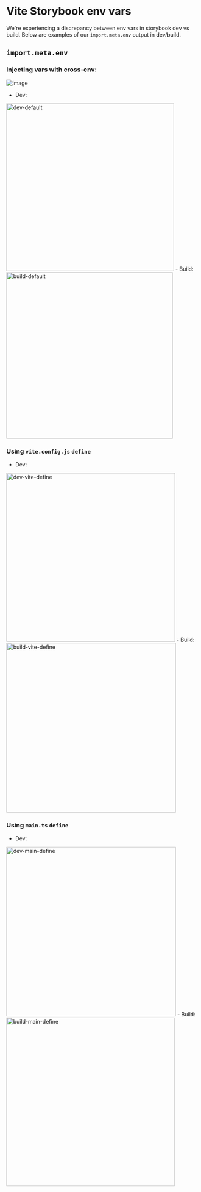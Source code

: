 # Vite Storybook env vars

We're experiencing a discrepancy between env vars in storybook dev vs build. Below are examples of our `import.meta.env` output in dev/build.

## `import.meta.env`

### Injecting vars with cross-env:
![image](https://user-images.githubusercontent.com/28215572/202611284-e78818df-42ba-4cf0-983b-5eef7986467c.png)
- Dev: 
<img width="440" alt="dev-default" src="https://user-images.githubusercontent.com/28215572/202611322-0f358316-8976-41c5-b220-5619f27e9144.png">
- Build:
<img width="437" alt="build-default" src="https://user-images.githubusercontent.com/28215572/202611334-bf20dcaf-8803-4f85-933c-3a2670ab124b.png">

### Using `vite.config.js` `define`
- Dev:
<img width="443" alt="dev-vite-define" src="https://user-images.githubusercontent.com/28215572/202611545-5767f7f1-6aea-45fd-bf11-ea2821cdb51f.png">
- Build:
<img width="445" alt="build-vite-define" src="https://user-images.githubusercontent.com/28215572/202611557-6474cffd-6c69-42fd-b052-fdb214bca252.png">

### Using `main.ts` `define`
- Dev:
<img width="445" alt="dev-main-define" src="https://user-images.githubusercontent.com/28215572/202611522-f29eb9ab-be91-4d5b-8744-4ac8ac1a1014.png">
- Build:
<img width="442" alt="build-main-define" src="https://user-images.githubusercontent.com/28215572/202611529-2a53cd9f-32d7-4319-9db2-216bb6b6e512.png">

